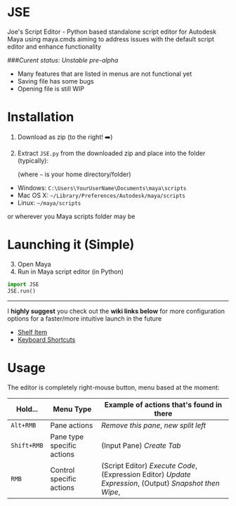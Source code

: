 JSE
===

Joe's Script Editor - Python based standalone script editor for Autodesk Maya using maya.cmds aiming to address issues with the default script editor and enhance functionality

###_Curent status: Unstable pre-alpha_
* Many features that are listed in menus are not functional yet
* Saving file has some bugs
* Opening file is still WIP

Installation
===

1. Download as zip (to the right! :arrow_right:)

2. Extract `JSE.py` from the downloaded zip and place into the folder (typically):

   (where `~` is your home directory/folder)  

- Windows: `C:\Users\YourUserName\Documents\maya\scripts`
- Mac OS X: `~/Library/Preferences/Autodesk/maya/scripts`
- Linux: `~/maya/scripts` 

or wherever you Maya scripts folder may be


Launching it (Simple)
===

3. Open Maya
4. Run in Maya script editor (in Python)
```python
import JSE
JSE.run()
```

---
I **highly suggest** you check out the **wiki links below** for more configuration options for a faster/more intuitive launch in the future

* [Shelf Item](https://github.com/j0yu/JSE/wiki/Shelf-Item)
* [Keyboard Shortcuts](https://github.com/j0yu/JSE/wiki/Keyboard-Shortcut)

Usage
===

The editor is completely right-mouse button, menu based at the moment:

Hold...     | Menu Type                  | Example of actions that's found in there
------------|----------------------------|------------------------------------------
`Alt+RMB`   | Pane actions               | _Remove this pane_, _new split left_
`Shift+RMB` | Pane type specific actions | (Input Pane) _Create Tab_
`RMB`       | Control specific actions   | (Script Editor) _Execute Code_, (Expression Editor) _Update Expression_, (Output) _Snapshot then Wipe_,
